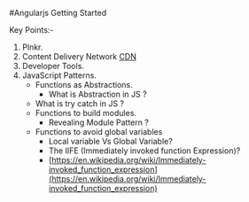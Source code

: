 #Angularjs Getting Started

Key Points:-

1. Plnkr.
2. Content Delivery Network [CDN](http://www.webopedia.com/TERM/C/CDN.html)
3. Developer Tools.
4. JavaScript Patterns.
	- Functions as Abstractions.
		- What is Abstraction in JS ?
    - What is try catch in JS ?
	- Functions to build modules.
		- Revealing Module Pattern ?
	- Functions to avoid global variables
		- Local variable Vs Global Variable?
		- The IIFE (Immediately invoked function Expression)?
		- [https://en.wikipedia.org/wiki/Immediately-invoked_function_expression](https://en.wikipedia.org/wiki/Immediately-invoked_function_expression)
